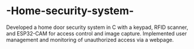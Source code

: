 # -Home-security-system-
Developed a home door security system in C with a keypad, RFID scanner, and ESP32-CAM for access control and image capture. Implemented user management and monitoring of unauthorized access via a webpage. 
